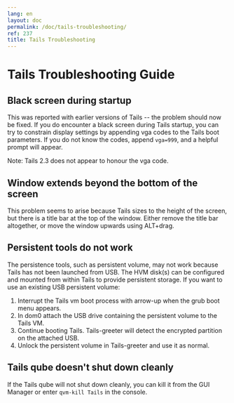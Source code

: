 ```yaml
---
lang: en
layout: doc
permalink: /doc/tails-troubleshooting/
ref: 237
title: Tails Troubleshooting
---
```


# Tails Troubleshooting Guide #

## Black screen during startup

This was reported with earlier versions of Tails -- the problem should now be fixed.
If you do encounter a black screen during Tails startup, you can try to constrain display settings by appending vga codes to the Tails boot parameters.
If you do not know the codes, append `vga=999`, and a helpful prompt will appear.

Note: Tails 2.3 does not appear to honour the vga code.

## Window extends beyond the bottom of the screen

This problem seems to arise because Tails sizes to the height of the screen, but there is a title bar at the top of the window.
Either remove the title bar altogether, or move the window upwards using ALT+drag.

## Persistent tools do not work
The persistence tools, such as persistent volume, may not work because Tails has not been launched from USB. 
The HVM disk(s) can be configured and mounted from within Tails to provide persistent storage.
If you want to use an existing USB persistent volume: 
1. Interrupt the Tails vm boot process with arrow-up when the grub boot menu appears. 
2. In dom0 attach the USB drive containing the persistent volume to the Tails VM. 
3. Continue booting Tails. Tails-greeter will detect the encrypted partition on the attached USB. 
4. Unlock the persistent volume in Tails-greeter and use it as normal.

## Tails qube doesn't shut down cleanly
If the Tails qube will not shut down cleanly, you can kill it from the GUI Manager or enter ```qvm-kill Tails``` in the console.

